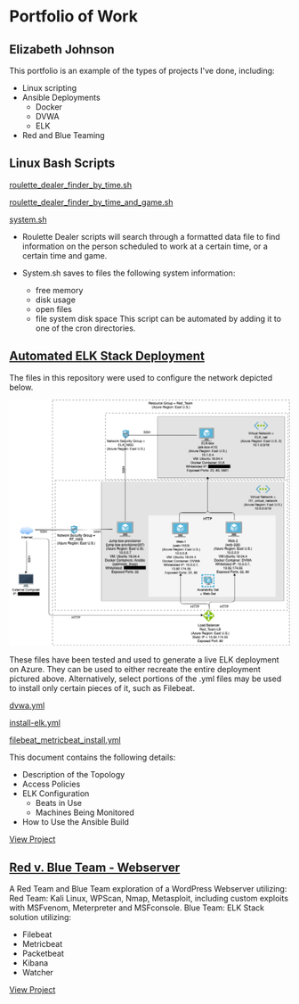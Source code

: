 # Portfolio of Work
## Elizabeth Johnson

This portfolio is an example of the types of projects I've done, including:
- Linux scripting
- Ansible Deployments
  - Docker
  - DVWA
  - ELK
- Red and Blue Teaming

## Linux Bash Scripts

[roulette_dealer_finder_by_time.sh](Linux/roulette_dealer_finder_by_time.sh)

[roulette_dealer_finder_by_time_and_game.sh](Linux/roulette_dealer_finder_by_time_and_game.sh)

[system.sh](Linux/system.sh)

- Roulette Dealer scripts will search through a formatted data file to find information on the person scheduled to work at a certain time, or a certain time and game.

- System.sh saves to files the following system information:
  - free memory
  - disk usage
  - open files
  - file system disk space
This script can be automated by adding it to one of the cron directories.

## [Automated ELK Stack Deployment](ELK_Stack_Deployment/README.md)

The files in this repository were used to configure the network depicted below.

![Network Diagram](ELK_Stack_Deployment/Diagrams/EWJ_RT_diagram.png)

These files have been tested and used to generate a live ELK deployment on Azure. They can be used to either recreate the entire deployment pictured above. Alternatively, select portions of the .yml files may be used to install only certain pieces of it, such as Filebeat.

[dvwa.yml](ELK_Stack_Deployment/Ansible/playbooks/dvwa.yml)

[install-elk.yml](ELK_Stack_Deployment/Ansible/playbooks/install-elk.yml)

[filebeat_metricbeat_install.yml](ELK_Stack_Deployment/Ansible/playbooks/Filebeat_metricbeat_install.yml)

This document contains the following details:
- Description of the Topology
- Access Policies
- ELK Configuration
  - Beats in Use
  - Machines Being Monitored
- How to Use the Ansible Build

[View Project](ELK_Stack_Deployment/README.md)

## [Red v. Blue Team - Webserver](Project_Red_v_Blue_Webserver/README.md)

A Red Team and Blue Team exploration of a WordPress Webserver utilizing:
Red Team: Kali Linux, WPScan, Nmap, Metasploit, including custom exploits with MSFvenom, Meterpreter and MSFconsole.
Blue Team: ELK Stack solution utilizing:
- Filebeat
- Metricbeat
- Packetbeat
- Kibana
- Watcher

[View Project](Project_Red_v_Blue_Webserver/README.md)
